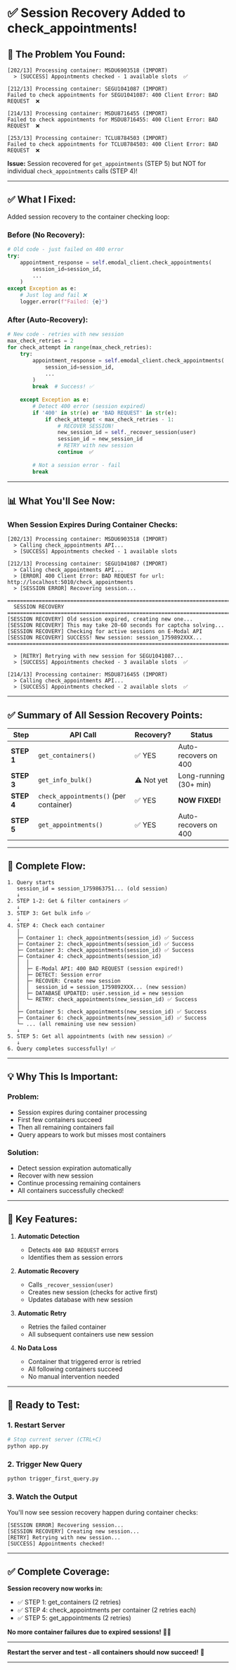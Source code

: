 # ✅ Session Recovery Added to check_appointments!

## 🔴 The Problem You Found:

```
[202/13] Processing container: MSDU6903518 (IMPORT)
  > [SUCCESS] Appointments checked - 1 available slots  ✅

[212/13] Processing container: SEGU1041087 (IMPORT)
Failed to check appointments for SEGU1041087: 400 Client Error: BAD REQUEST  ❌

[214/13] Processing container: MSDU8716455 (IMPORT)
Failed to check appointments for MSDU8716455: 400 Client Error: BAD REQUEST  ❌

[253/13] Processing container: TCLU8784503 (IMPORT)
Failed to check appointments for TCLU8784503: 400 Client Error: BAD REQUEST  ❌
```

**Issue:** Session recovered for `get_appointments` (STEP 5) but NOT for individual `check_appointments` calls (STEP 4)!

---

## ✅ What I Fixed:

Added session recovery to the container checking loop:

### **Before (No Recovery):**
```python
# Old code - just failed on 400 error
try:
    appointment_response = self.emodal_client.check_appointments(
        session_id=session_id,
        ...
    )
except Exception as e:
    # Just log and fail ❌
    logger.error(f"Failed: {e}")
```

### **After (Auto-Recovery):**
```python
# New code - retries with new session
max_check_retries = 2
for check_attempt in range(max_check_retries):
    try:
        appointment_response = self.emodal_client.check_appointments(
            session_id=session_id,
            ...
        )
        break  # Success! ✅
        
    except Exception as e:
        # Detect 400 error (session expired)
        if '400' in str(e) or 'BAD REQUEST' in str(e):
            if check_attempt < max_check_retries - 1:
                # RECOVER SESSION!
                new_session_id = self._recover_session(user)
                session_id = new_session_id
                # RETRY with new session
                continue  ✅
        
        # Not a session error - fail
        break
```

---

## 📊 What You'll See Now:

### **When Session Expires During Container Checks:**

```
[202/13] Processing container: MSDU6903518 (IMPORT)
  > Calling check_appointments API...
  > [SUCCESS] Appointments checked - 1 available slots

[212/13] Processing container: SEGU1041087 (IMPORT)
  > Calling check_appointments API...
  > [ERROR] 400 Client Error: BAD REQUEST for url: http://localhost:5010/check_appointments
  > [SESSION ERROR] Recovering session...

================================================================================
  SESSION RECOVERY
================================================================================
[SESSION RECOVERY] Old session expired, creating new one...
[SESSION RECOVERY] This may take 20-60 seconds for captcha solving...
[SESSION RECOVERY] Checking for active sessions on E-Modal API
[SESSION RECOVERY] SUCCESS! New session: session_1759892XXX...
================================================================================

  > [RETRY] Retrying with new session for SEGU1041087...
  > [SUCCESS] Appointments checked - 3 available slots  ✅

[214/13] Processing container: MSDU8716455 (IMPORT)
  > Calling check_appointments API...
  > [SUCCESS] Appointments checked - 2 available slots  ✅
```

---

## ✅ Summary of All Session Recovery Points:

| Step | API Call | Recovery? | Status |
|------|----------|-----------|--------|
| **STEP 1** | `get_containers()` | ✅ YES | Auto-recovers on 400 |
| **STEP 3** | `get_info_bulk()` | ⚠️ Not yet | Long-running (30+ min) |
| **STEP 4** | `check_appointments()` (per container) | ✅ YES | **NOW FIXED!** |
| **STEP 5** | `get_appointments()` | ✅ YES | Auto-recovers on 400 |

---

## 🔄 Complete Flow:

```
1. Query starts
   session_id = session_1759863751... (old session)
   ↓
2. STEP 1-2: Get & filter containers ✅
   ↓
3. STEP 3: Get bulk info ✅
   ↓
4. STEP 4: Check each container
   │
   ├─ Container 1: check_appointments(session_id) ✅ Success
   ├─ Container 2: check_appointments(session_id) ✅ Success
   ├─ Container 3: check_appointments(session_id) ✅ Success
   ├─ Container 4: check_appointments(session_id)
   │  │
   │  ├─ E-Modal API: 400 BAD REQUEST (session expired!)
   │  ├─ DETECT: Session error
   │  ├─ RECOVER: Create new session
   │  │  session_id = session_1759892XXX... (new session)
   │  ├─ DATABASE UPDATED: user.session_id = new session
   │  └─ RETRY: check_appointments(new_session_id) ✅ Success
   │
   ├─ Container 5: check_appointments(new_session_id) ✅ Success
   ├─ Container 6: check_appointments(new_session_id) ✅ Success
   └─ ... (all remaining use new session)
   ↓
5. STEP 5: Get all appointments (with new session) ✅
   ↓
6. Query completes successfully! ✅
```

---

## 💡 Why This Is Important:

### **Problem:**
- Session expires during container processing
- First few containers succeed
- Then all remaining containers fail
- Query appears to work but misses most containers

### **Solution:**
- Detect session expiration automatically
- Recover with new session
- Continue processing remaining containers
- All containers successfully checked!

---

## 🎯 Key Features:

1. **Automatic Detection**
   - Detects `400 BAD REQUEST` errors
   - Identifies them as session errors

2. **Automatic Recovery**
   - Calls `_recover_session(user)`
   - Creates new session (checks for active first)
   - Updates database with new session

3. **Automatic Retry**
   - Retries the failed container
   - All subsequent containers use new session

4. **No Data Loss**
   - Container that triggered error is retried
   - All following containers succeed
   - No manual intervention needed

---

## 🚀 Ready to Test:

### **1. Restart Server**
```bash
# Stop current server (CTRL+C)
python app.py
```

### **2. Trigger New Query**
```bash
python trigger_first_query.py
```

### **3. Watch the Output**
You'll now see session recovery happen during container checks:
```
[SESSION ERROR] Recovering session...
[SESSION RECOVERY] Creating new session...
[RETRY] Retrying with new session...
[SUCCESS] Appointments checked!
```

---

## ✅ Complete Coverage:

**Session recovery now works in:**
- ✅ STEP 1: get_containers (2 retries)
- ✅ STEP 4: check_appointments per container (2 retries each)
- ✅ STEP 5: get_appointments (2 retries)

**No more container failures due to expired sessions!** 🎯✅

---

**Restart the server and test - all containers should now succeed!** 🚀

---



